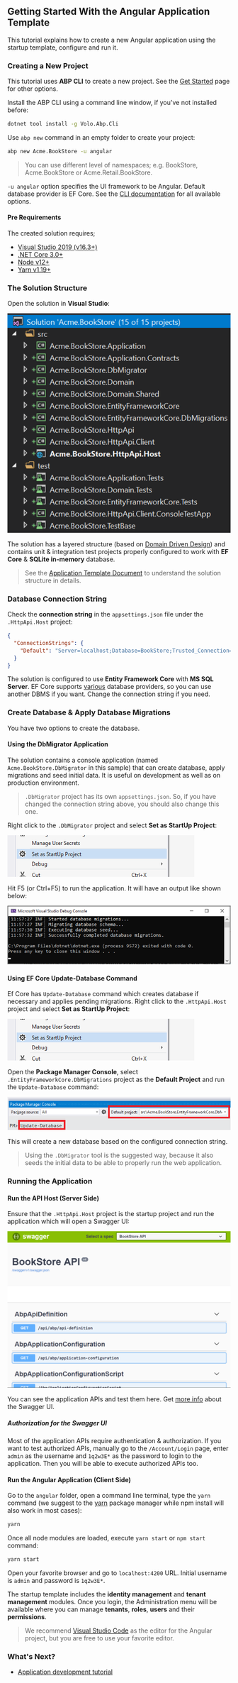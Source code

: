 ## Getting Started With the Angular Application Template

This tutorial explains how to create a new Angular application using the startup template, configure and run it.

### Creating a New Project

This tutorial uses **ABP CLI** to create a new project. See the [Get Started](https://abp.io/get-started) page for other options.

Install the ABP CLI using a command line window, if you've not installed before:

````bash
dotnet tool install -g Volo.Abp.Cli
````

Use `abp new` command in an empty folder to create your project:

````bash
abp new Acme.BookStore -u angular
````

> You can use different level of namespaces; e.g. BookStore, Acme.BookStore or Acme.Retail.BookStore.

`-u angular` option specifies the UI framework to be Angular. Default database provider is EF Core. See the [CLI documentation](CLI.md) for all available options.

#### Pre Requirements

The created solution requires;

* [Visual Studio 2019 (v16.3+)](https://visualstudio.microsoft.com/vs/)
* [.NET Core 3.0+](https://www.microsoft.com/net/download/dotnet-core/)
* [Node v12+](https://nodejs.org)
* [Yarn v1.19+](https://yarnpkg.com/)

### The Solution Structure

Open the solution in **Visual Studio**:

![bookstore-visual-studio-solution](images/bookstore-visual-studio-solution-for-spa.png)

The solution has a layered structure (based on [Domain Driven Design](Domain-Driven-Design.md)) and contains unit & integration test projects properly configured to work with **EF Core** & **SQLite in-memory** database.

> See the [Application Template Document](Startup-Templates/Application.md) to understand the solution structure in details.

### Database Connection String

Check the **connection string** in the `appsettings.json` file under the `.HttpApi.Host` project:

````json
{
  "ConnectionStrings": {
    "Default": "Server=localhost;Database=BookStore;Trusted_Connection=True"
  }
}
````

The solution is configured to use **Entity Framework Core** with **MS SQL Server**. EF Core supports [various](https://docs.microsoft.com/en-us/ef/core/providers/) database providers, so you can use another DBMS if you want. Change the connection string if you need.

### Create Database & Apply Database Migrations

You have two options to create the database.

#### Using the DbMigrator Application

The solution contains a console application (named `Acme.BookStore.DbMigrator` in this sample) that can create database, apply migrations and seed initial data. It is useful on development as well as on production environment.

> `.DbMigrator` project has its own `appsettings.json`. So, if you have changed the connection string above, you should also change this one.

Right click to the `.DbMigrator` project and select **Set as StartUp Project**:

![set-as-startup-project](images/set-as-startup-project.png)

Hit F5 (or Ctrl+F5) to run the application. It will have an output like shown below:

![set-as-startup-project](images/db-migrator-app.png)

#### Using EF Core Update-Database Command

Ef Core has `Update-Database` command which creates database if necessary and applies pending migrations. Right click to the `.HttpApi.Host` project and select **Set as StartUp Project**:

![set-as-startup-project](images/set-as-startup-project.png)

Open the **Package Manager Console**, select `.EntityFrameworkCore.DbMigrations` project as the **Default Project** and run the `Update-Database` command:

![pcm-update-database](images/pcm-update-database-v2.png)

This will create a new database based on the configured connection string.

> Using the `.DbMigrator` tool is the suggested way, because it also seeds the initial data to be able to properly run the web application.

### Running the Application

#### Run the API Host (Server Side)

Ensure that the `.HttpApi.Host` project is the startup project and run the application which will open a Swagger UI:

![bookstore-homepage](images/bookstore-swagger-ui-host.png)

You can see the application APIs and test them here. Get [more info](https://swagger.io/tools/swagger-ui/) about the Swagger UI.

##### Authorization for the Swagger UI

Most of the application APIs require authentication & authorization. If you want to test authorized APIs, manually go to the `/Account/Login` page, enter `admin` as the username and `1q2w3E*` as the password to login to the application. Then you will be able to execute authorized APIs too.

#### Run the Angular Application (Client Side)

Go to the `angular` folder, open a command line terminal, type the `yarn` command (we suggest to the [yarn](https://yarnpkg.com) package manager while npm install will also work in most cases):

````bash
yarn
````

Once all node modules are loaded, execute `yarn start` or `npm start` command:

````bash
yarn start
````

Open your favorite browser and go to `localhost:4200` URL. Initial username is `admin` and password is `1q2w3E*`.

The startup template includes the **identity management** and **tenant management** modules. Once you login, the Administration menu will be available where you can manage **tenants**, **roles**, **users** and their **permissions**.

> We recommend [Visual Studio Code](https://code.visualstudio.com/) as the editor for the Angular project, but you are free to use your favorite editor.

### What's Next?

* [Application development tutorial](Tutorials/Part-1.md?UI=NG)
